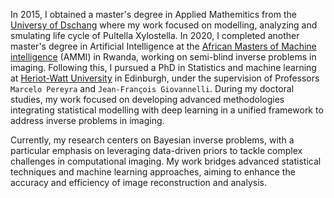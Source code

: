 In 2015, I obtained a master's degree in Applied Mathemitics from the [Universy of Dschang](https://www.univ-dschang.org/) where my work focused on modelling, analyzing and smulating life cycle of Pultella Xylostella. In 2020, I completed another master's degree in Artificial Intelligence at the [African Masters of Machine intelligence](https://aimsammi.org/) (AMMI) in Rwanda, working on semi-blind inverse problems in imaging. Following this, I pursued a PhD in Statistics and machine learning at [Heriot-Watt University](https://www.hw.ac.uk/) in Edinburgh, under the supervision of Professors `Marcelo Pereyra` and `Jean-François Giovannelli`. During my doctoral studies, my work focused on developing advanced methodologies integrating statistical modelling with deep learning in a unified framework to address inverse problems in imaging.

Currently, my research centers on Bayesian inverse problems, with a particular emphasis on leveraging data-driven priors to tackle complex challenges in computational imaging. My work bridges advanced statistical techniques and machine learning approaches, aiming to enhance the accuracy and efficiency of image reconstruction and analysis.
